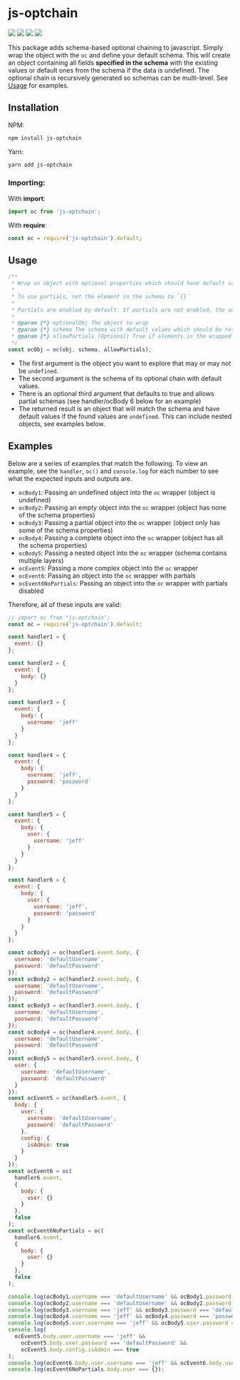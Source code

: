 # js-optchain

![](https://img.shields.io/npm/v/js-optchain) ![](https://img.shields.io/bundlephobia/min/js-optchain) ![](https://img.shields.io/npm/l/js-optchain) ![](https://img.shields.io/npm/dt/js-optchain)

This package adds schema-based optional chaining to javascript. Simply wrap the object with the `oc` and define your default schema. This will create an object containing all fields **specified in the schema** with the existing values or default ones from the schema if the data is undefined. The optional chain is recursively generated so schemas can be multi-level. See [Usage](#Usage) for examples.

## Installation

NPM:

```bash
npm install js-optchain
```

Yarn:

```bash
yarn add js-optchain
```

### Importing:

With **import**:

```javascript
import oc from 'js-optchain';
```

With **require**:

```javascript
const oc = require('js-optchain').default;
```

## Usage

```javascript
/**
 * Wrap an object with optional properties which should have default values if undefined.
 *
 * To use partials, set the element in the schema to `{}`
 *
 * Partials are enabled by default. If partials are not enabled, the output will strictly match the schema shape.
 *
 * @param {*} optionalObj The object to wrap
 * @param {*} schema The schema with default values which should be returned
 * @param {*} allowPartials (Optional) True if elements in the wrapped object should be included even if they don't appear in the schema
 */
const ocObj = oc(obj, schema, allowPartials);
```

- The first argument is the object you want to explore that may or may not be `undefined`.
- The second argument is the schema of its optional chain with default values.
- There is an optional third argument that defaults to true and allows partial schemas (see handler/ocBody 6 below for an example)
- The returned result is an object that will match the schema and have default values if the found values are `undefined`. This can include nested objects, see examples below.

## Examples

Below are a series of examples that match the following. To view an example, see the `handler`, `oc()` and `console.log` for each number to see what the expected inputs and outputs are.

- `ocBody1`: Passing an undefined object into the `oc` wrapper (object is undefined)
- `ocBody2`: Passing an empty object into the `oc` wrapper (object has none of the schema properties)
- `ocBody3`: Passing a partial object into the `oc` wrapper (object only has some of the schema properties)
- `ocBody4`: Passing a complete object into the `oc` wrapper (object has all the schema properties)
- `ocBody5`: Passing a nested object into the `oc` wrapper (schema contains multiple layers)
- `ocEvent5`: Passing a more complex object into the `oc` wrapper
- `ocEvent6`: Passing an object into the `oc` wrapper with partials
- `ocEvent6NoPartials`: Passing an object into the `oc` wrapper with partials disabled

Therefore, all of these inputs are valid:

```javascript
// import oc from "js-optchain";
const oc = require('js-optchain').default;

const handler1 = {
  event: {}
};

const handler2 = {
  event: {
    body: {}
  }
};

const handler3 = {
  event: {
    body: {
      username: 'jeff'
    }
  }
};

const handler4 = {
  event: {
    body: {
      username: 'jeff',
      password: 'password'
    }
  }
};

const handler5 = {
  event: {
    body: {
      user: {
        username: 'jeff'
      }
    }
  }
};

const handler6 = {
  event: {
    body: {
      user: {
        username: 'jeff',
        password: 'password'
      }
    }
  }
};

const ocBody1 = oc(handler1.event.body, {
  username: 'defaultUsername',
  password: 'defaultPassword'
});
const ocBody2 = oc(handler2.event.body, {
  username: 'defaultUsername',
  password: 'defaultPassword'
});
const ocBody3 = oc(handler3.event.body, {
  username: 'defaultUsername',
  password: 'defaultPassword'
});
const ocBody4 = oc(handler4.event.body, {
  username: 'defaultUsername',
  password: 'defaultPassword'
});
const ocBody5 = oc(handler5.event.body, {
  user: {
    username: 'defaultUsername',
    password: 'defaultPassword'
  }
});
const ocEvent5 = oc(handler5.event, {
  body: {
    user: {
      username: 'defaultUsername',
      password: 'defaultPassword'
    },
    config: {
      isAdmin: true
    }
  }
});
const ocEvent6 = oc(
  handler6.event,
  {
    body: {
      user: {}
    }
  },
  false
);
const ocEvent6NoPartials = oc(
  handler6.event,
  {
    body: {
      user: {}
    }
  },
  false
);

console.log(ocBody1.username === 'defaultUsername' && ocBody1.password === 'defaultPassword');
console.log(ocBody2.username === 'defaultUsername' && ocBody2.password === 'defaultPassword');
console.log(ocBody3.username === 'jeff' && ocBody3.password === 'defaultPassword');
console.log(ocBody4.username === 'jeff' && ocBody4.password === 'password');
console.log(ocBody5.user.username === 'jeff' && ocBody5.user.password === 'defaultPassword');
console.log(
  ocEvent5.body.user.username === 'jeff' &&
    ocEvent5.body.user.password === 'defaultPassword' &&
    ocEvent5.body.config.isAdmin === true
);
console.log(ocEvent6.body.user.username === 'jeff' && ocEvent6.body.user.password === 'password');
console.log(ocEvent6NoPartials.body.user === {});
```
